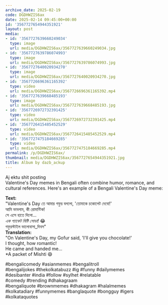 ```yaml
---
archive_date: 2025-02-19
code: DGDHWZIS6ax
date: 2025-02-14 09:45:00+00:00
id: '3567727654944351921'
layout: post
media:
- id: '3567727639660249034'
  type: image
  url: media/DGDHWZIS6ax/3567727639660249034.jpg
- id: '3567727639786074993'
  type: image
  url: media/DGDHWZIS6ax/3567727639786074993.jpg
- id: '3567727640020934270'
  type: image
  url: media/DGDHWZIS6ax/3567727640020934270.jpg
- id: '3567726696361165392'
  type: video
  url: media/DGDHWZIS6ax/3567726696361165392.mp4
- id: '3567727639668485193'
  type: image
  url: media/DGDHWZIS6ax/3567727639668485193.jpg
- id: '3567726972732391425'
  type: video
  url: media/DGDHWZIS6ax/3567726972732391425.mp4
- id: '3567726415485452529'
  type: video
  url: media/DGDHWZIS6ax/3567726415485452529.mp4
- id: '3567727475184669285'
  type: video
  url: media/DGDHWZIS6ax/3567727475184669285.mp4
permalink: /p/DGDHWZIS6ax/
thumbnail: media/DGDHWZIS6ax/3567727654944351921.jpg
title: Album by dazb_ackup
---
```


Aj ektu shit posting   
Valentine's Day memes in Bengali often combine humor, romance, and cultural references. Here's an example of a Bengali Valentine's Day meme:  
  
**Text:**   
"Valentine's Day তে আমার গফুর বললো, 'তোমাকে চকোলেট দেবো!'   
আমি ভাবলাম, কী রোমান্টিক!   
সে এসে হাতে দিলো...   
*এক প্যাকেট মিষ্টি সোডা!* 😂   
গফুরস্টাইল ভালোবাসা_দিবস"  
**Translation:**   
"On Valentine's Day, my Gofur said, 'I'll give you chocolate!'   
I thought, how romantic!   
He came and handed me...   
*A packet of Mishti 😄  
  
#bengalicomedy #asianmemes #bengalitroll   
#bengalijokes #thekolkatabuzz #ig #funny #dailymemes  
#desibanter #india #follow #sylhet #relatable  
#comedy  #trending  #dhakagraam  
#bengaliquote #brownmemes #dhakagram #halalmemes  
#kolkatadiary #funnymemes #banglaquote #bongguy #igers  
#kolkataquotes